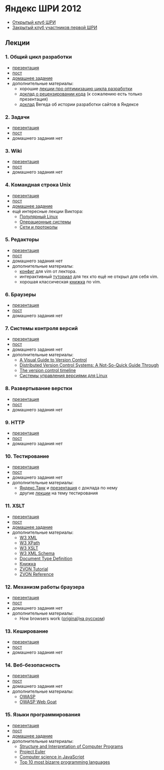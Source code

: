 # Яндекс ШРИ 2012

* [Открытый клуб ШРИ](http://clubs.ya.ru/shri/)
* [Закрытый клуб участников первой ШРИ](http://clubs.ya.ru/4611686018427468886/)

## Лекции

### 1. Общий цикл разработки

- [презентация](https://mail.yandex.ru/disk/public/?hash=3E4PqeHPx7JmPNOUQ1L8gVharwDcdQTOVeK20XaLs8s%3D)
- [пост](http://clubs.ya.ru/4611686018427468886/replies.xml?item_no=35)
- [домашнее задание](https://github.com/yandex-shri/dz-dev-cycle)
- дополнительные материалы:
  - хорошие [лекции про оптимизацию цикла разработки](http://events.yandex.ru/themes/pm/)
  - [доклад о рецензировании кода](http://download.yandex.ru/company/experience/subbotnik/minsk_bilonenko.pdf) (к сожалению есть только презентация)
  - [доклад](http://events.yandex.ru/talks/27/) Вегеда об истории разработки сайтов в Яндексе

### 2. Задачи

- [презентация](https://mail.yandex.ru/disk/public/?hash=3E4PqeHPx7JmPNOUQ1L8gVharwDcdQTOVeK20XaLs8s%3D)
- [пост](http://clubs.ya.ru/4611686018427468886/replies.xml?item_no=37)
- домашнего задания нет

### 3. Wiki

- [презентация](https://mail.yandex.ru/disk/public/?hash=9xDHGCQei5g%2BsadmRN2JE4b2GxAy74vnL02uSKgPTxs%3D)
- [пост](http://clubs.ya.ru/4611686018427468886/replies.xml?item_no=40)
- домашнего задания нет

### 4. Командная строка Unix

- [презентация](https://mail.yandex.ru/disk/public/?hash=pcx9FvQ88XZe3XA6k%2BwNI1P8A6jWU7CYbsHJZ7vsF%2B4%3D)
- [пост](http://clubs.ya.ru/4611686018427468886/replies.xml?item_no=116)
- [домашнее задание](https://github.com/yandex-shri/dz-unix-cli)
- ещё интересные лекции Виктора:
  - [Популярный Linux](http://events.yandex.ru/talks/105/)
  - [Операционные системы](http://events.yandex.ru/talks/94/)
  - [Сети и протоколы](http://events.yandex.ru/talks/99/)

### 5. Редакторы

- [презентация]()
- [пост](http://clubs.ya.ru/4611686018427468886/replies.xml?item_no=118)
- домашнего задания нет
- дополнительные материалы:
  - [конфиг](https://github.com/miripiruni/vimi) для vim от лектора.
  - интерактивный [туториал](http://www.openvim.com/tutorial.html) для тех кто ещё не открыл для себя vim.
  - хорошая классическая [книжка](http://www.amazon.com/Learning-Vim-Editors-Arnold-Robbins/dp/059652983X/ref=sr_1_1?ie=UTF8&qid=1348527632&sr=8-1&keywords=vim) по vim.

### 6. Браузеры

- [презентация](https://mail.yandex.ru/disk/public/?hash=dZHfi95Ug/IQskbgRMJjKzyydV63pn8bweDYN1NzwuI%3D)
- [пост](http://clubs.ya.ru/4611686018427468886/replies.xml?item_no=40)
- домашнего задания нет

### 7. Системы контроля версий

- [презентация](https://mail.yandex.ru/disk/public/?hash=22DBEyhXH2P8jrMlMX9FrgUtro%2BcdAQ1f/LDowARkeA%3D)
- [пост](http://clubs.ya.ru/4611686018427468886/replies.xml?item_no=173)
- домашнего задания нет
- дополнительные материалы:
  - [A Visual Guide to Version Control](http://betterexplained.com/articles/a-visual-guide-to-version-control/)
  - [Distributed Version Control Systems: A Not-So-Quick Guide Through](http://lib.custis.ru/Distributed_Version_Control_Systems:_A_Not-So-Quick_Guide_Through)
  - [The version control timeline](http://codicesoftware.blogspot.com/2010/11/version-control-timeline.html)
  - [Системы управления версиями для Linux](http://www.ibm.com/developerworks/ru/library/l-vercon/index.html?S_TACT=105AGX99&S_CMP=GR01)

### 8. Развертывание верстки

- [презентация](http://yadi.sk/d/N4FYrhS3qTSI)
- [пост](http://clubs.ya.ru/4611686018427468886/replies.xml?item_no=261)
- домашнего задания нет

### 9. HTTP

- [презентация](https://mail.yandex.ru/disk/public/?hash=4EUkp2Y9uz8XYrtmuUSuwEwyWU/pKGWwc/DQGZ6SONc%3D)
- [пост](http://clubs.ya.ru/4611686018427468886/replies.xml?item_no=262)
- домашнего задания нет

### 10. Тестирование

- [презентация](https://mail.yandex.ru/disk/public/?hash=acLLTd2yeMUnksjvsfA8hm9PPd0HTSQtifesF7SDiDg%3D)
- [пост](http://clubs.ya.ru/4611686018427468886/replies.xml?item_no=260)
- домашнего задания нет
- дополнительные материалы:
  - [Яндекс.Танк](https://github.com/yandex-load/yandex-tank) и [презентация](http://download.yandex.ru/company/experience/subbotnik/msk_pisarenko.pdf) с доклада по нему
  - другие [лекции](http://events.yandex.ru/themes/testing/) на тему тестирования

### 11. XSLT

- [презентация](https://mail.yandex.ru/disk/public/?hash=wBZql3W4xemiTkBmHIsmHtQjMG7fJ/uJf5YGpCAN4nM%3D)
- [пост](http://clubs.ya.ru/4611686018427468886/replies.xml?item_no=404)
- [домашнее задание](https://github.com/yandex-shri/dz-xslt)
- дополнительные материалы:
  - [W3 XML](http://www.w3.org/TR/xml/)
  - [W3 XPath](http://www.w3.org/TR/xpath/)
  - [W3 XSLT](http://www.w3.org/TR/xslt/)
  - [W3 XML Schema](http://www.w3.org/XML/Schema)
  - [Document Type Definition](http://ru.wikipedia.org/wiki/DTD)
  - [Книжка](http://www.amazon.com/dp/0764543814/?tag=stackoverfl08-20)
  - [ZVON Tutorial](http://zvon.org/xxl/XSLTutorial/Output/contents.html)
  - [ZVON Reference](http://zvon.org/xxl/XSLTreference/Output/)

### 12. Механизм работы браузера

- [презентация](http://yadi.sk/d/wo1LfOGatbOM)
- [пост](http://clubs.ya.ru/4611686018427468886/replies.xml?item_no=492)
- домашнего задания нет
- дополнительные материалы:
  - How browsers work ([original](http://www.html5rocks.com/en/tutorials/internals/howbrowserswork/)/[на русском](http://www.html5rocks.com/ru/tutorials/internals/howbrowserswork/))

### 13. Кеширование

- [презентация](http://yadi.sk/d/EEEp53YstbNo)
- [пост](http://clubs.ya.ru/4611686018427468886/replies.xml?item_no=493)
- домашнего задания нет

### 14. Веб-безопасность

- [презентация](http://yadi.sk/d/bo1OpD2Av3vC)
- [пост](http://clubs.ya.ru/4611686018427468886/replies.xml?item_no=548)
- домашнего задания нет
- дополнительные материалы:
  - [OWASP](https://www.owasp.org/index.php/Main_Page)
  - [OWASP Web Goat](https://www.owasp.org/index.php/Category:OWASP_WebGoat_Project)

### 15. Языки программирования

- [презентация](http://yadi.sk/d/LRpqvLuIv4UI)
- [пост](http://clubs.ya.ru/4611686018427468886/replies.xml?item_no=549)
- [домашнее задание](https://github.com/yandex-shri/dz-programming-languages)
- дополнительные материалы:
  - [Structure and Interpretation of Computer Programs](http://ocw.mit.edu/courses/electrical-engineering-and-computer-science/6-001-structure-and-interpretation-of-computer-programs-spring-2005/video-lectures/)
  - [Project Euler](http://projecteuler.net/)
  - [Computer science in JavaScript](https://github.com/nzakas/computer-science-in-javascript)
  - [Top 10 most bizarre programming languages](http://net.tutsplus.com/articles/top-10-most-bizarre-programming-languages/)